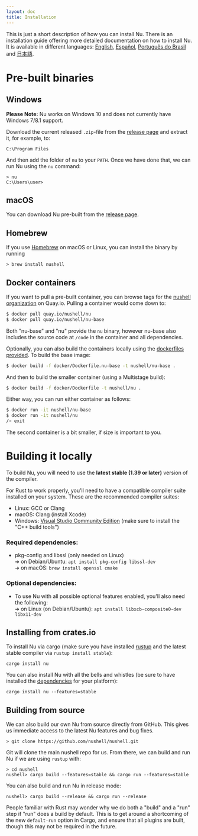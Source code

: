 ```yaml
---
layout: doc
title: Installation
---
```


This is just a short description of how you can install Nu.
There is an installation guide offering more detailed documentation on how to install Nu.
It is available in different languages:
[English](https://book.nushell.sh/en/installation),
[Español](https://book.nushell.sh/es/instalacion),
[Português do Brasil](https://book.nushell.sh/pt-br/instalacao) and
[日本語](https://book.nushell.sh/ja/installation).

# Pre-built binaries

## Windows

**Please Note:** Nu works on Windows 10 and does not currently have Windows 7/8.1 support.

Download the current released `.zip`-file from the [release page](https://github.com/nushell/nushell/releases)
and extract it, for example, to:

```
C:\Program Files
```

And then add the folder of `nu` to your `PATH`.
Once we have done that, we can run Nu using the `nu` command:

```
> nu
C:\Users\user>
```

## macOS

You can download Nu pre-built from the [release page](https://github.com/nushell/nushell/releases).

## Homebrew

If you use [Homebrew](https://brew.sh/) on macOS or Linux, you can install the binary by running

```shell
> brew install nushell
```

## Docker containers

If you want to pull a pre-built container, you can browse tags for the
[nushell organization](https://quay.io/organization/nushell) on Quay.io.
Pulling a container would come down to:

```bash
$ docker pull quay.io/nushell/nu
$ docker pull quay.io/nushell/nu-base
```

Both "nu-base" and "nu" provide the `nu` binary, however nu-base also includes the source code at `/code`
in the container and all dependencies.

Optionally, you can also build the containers locally using the
[dockerfiles provided](https://github.com/nushell/nushell/tree/master/docker).
To build the base image:

```bash
$ docker build -f docker/Dockerfile.nu-base -t nushell/nu-base .
``` 

And then to build the smaller container (using a Multistage build):

```bash
$ docker build -f docker/Dockerfile -t nushell/nu .
``` 

Either way, you can run either container as follows:

```bash
$ docker run -it nushell/nu-base
$ docker run -it nushell/nu
/> exit
```

The second container is a bit smaller, if size is important to you.

# Building it locally

To build Nu, you will need to use the **latest stable (1.39 or later)** version of the compiler.

For Rust to work properly, you'll need to have a compatible compiler suite installed on your system.
These are the recommended compiler suites:

* Linux: GCC or Clang
* macOS: Clang (install Xcode)
* Windows: [Visual Studio Community Edition](https://visualstudio.microsoft.com/vs/community/)
  (make sure to install the "C++ build tools")

### Required dependencies:

* pkg-config and libssl (only needed on Linux)  
  ➜ on Debian/Ubuntu: `apt install pkg-config libssl-dev`  
  ➜ on macOS: `brew install openssl cmake`

### Optional dependencies:

* To use Nu with all possible optional features enabled, you'll also need the following:  
  ➜ on Linux (on Debian/Ubuntu): `apt install libxcb-composite0-dev libx11-dev`

## Installing from crates.io

To install Nu via cargo (make sure you have installed [rustup](https://rustup.rs/)
and the latest stable compiler via `rustup install stable`):

```
cargo install nu
```

You can also install Nu with all the bells and whistles (be sure to have installed the
[dependencies](https://book.nushell.sh/en/installation#dependencies) for your platform):

```
cargo install nu --features=stable
```

## Building from source

We can also build our own Nu from source directly from GitHub.
This gives us immediate access to the latest Nu features and bug fixes.

```
> git clone https://github.com/nushell/nushell.git
```

Git will clone the main nushell repo for us.
From there, we can build and run Nu if we are using `rustup` with:

```
> cd nushell
nushell> cargo build --features=stable && cargo run --features=stable
```

You can also build and run Nu in release mode:

```
nushell> cargo build --release && cargo run --release
```

People familiar with Rust may wonder why we do both a "build" and a "run" step if "run" does a build by default.
This is to get around a shortcoming of the new `default-run` option in Cargo,
and ensure that all plugins are built, though this may not be required in the future.
